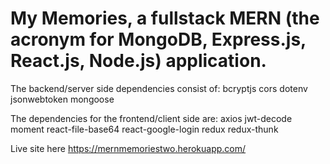 # My Memories, a fullstack MERN (the acronym for MongoDB, Express.js, React.js, Node.js) application.

The backend/server side dependencies consist of:
bcryptjs
cors
dotenv
jsonwebtoken
mongoose

The dependencies for the frontend/client side are:
  axios
  jwt-decode
  moment
  react-file-base64
  react-google-login
  redux
  redux-thunk

Live site here https://mernmemoriestwo.herokuapp.com/
